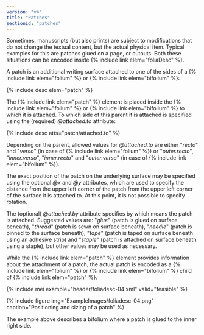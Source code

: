 ```yaml
---
version: "v4"
title: "Patches"
sectionid: "patches"
---
```


Sometimes, manuscripts (but also prints) are subject to modifications that do not change the textual content, but the actual physical item. Typical examples for this are patches glued on a page, or cutouts. Both these situations can be encoded inside  {% include link elem="foliaDesc" %}.

A patch is an additional writing surface attached to one of the sides of a {% include link elem="folium" %} or {% include link elem="bifolium" %}:

{% include desc elem="patch" %}

The {% include link elem="patch" %} element is placed inside the {% include link elem="folium" %} or {% include link elem="bifolium" %} to which it is attached. To which side of this parent it is attached is specified using the (required) *@attached.to* attribute:

{% include desc atts="patch/attached.to" %}

Depending on the parent, allowed values for *@attached.to* are either "*recto*" and "*verso*" (in case of {% include link elem="folium" %}) or "*outer.recto*", "*inner.verso*", "*inner.recto*" and "*outer.verso*" (in case of {% include link elem="bifolium" %}).

The exact position of the patch on the underlying surface may be specified using the optional *@x* and *@y* attributes, which are used to specify the distance from the upper left corner of the patch from the upper left corner of the surface it is attached to. At this point, it is not possible to specify rotation.

The (optional) *@attached.by* attribute specifies by which means the patch is attached. Suggested values are: "*glue*" (patch is glued on surface beneath), "*thread*" (patch is sewn on surface beneath), "*needle*" (patch is pinned to the surface beneath), "*tape*" (patch is taped on surface beneath using an adhesive strip) and "*staple*" (patch is attached on surface beneath using a staple), but other values may be used as necessary.

While the {% include link elem="patch" %} element provides information about the attachment of a patch, the actual patch is encoded as a {% include link elem="folium" %} or {% include link elem="bifolium" %} child of {% include link elem="patch" %}.

{% include mei example="header/foliadesc-04.xml" valid="feasible" %}

{% include figure img="ExampleImages/foliadesc-04.png" caption="Positioning and sizing of a patch" %}

The example above describes a bifolium where a patch is glued to the inner right side.
